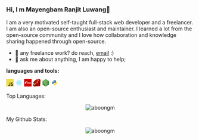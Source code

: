 ### Hi, I m Mayengbam Ranjit Luwang👋

I am a very motivated self-taught full-stack web developer and a freelancer. I am also an open-source enthusiast and maintainer. I learned a lot from the open-source community and I love how collaboration and knowledge sharing happened through open-source.
 
- 💼 any freelance work? do reach, [email](mailto:aboongm@yahoo.com) :)
- 💬 ask me about anything, I am happy to help;

**languages and tools:**  

<code><img height="20" src="https://raw.githubusercontent.com/github/explore/80688e429a7d4ef2fca1e82350fe8e3517d3494d/topics/javascript/javascript.png"></code>
<code><img height="20" src="https://raw.githubusercontent.com/github/explore/80688e429a7d4ef2fca1e82350fe8e3517d3494d/topics/react/react.png"></code>
<code><img height="20" src="https://raw.githubusercontent.com/github/explore/80688e429a7d4ef2fca1e82350fe8e3517d3494d/topics/rails/rails.png"></code>
<code><img height="20" src="https://raw.githubusercontent.com/github/explore/80688e429a7d4ef2fca1e82350fe8e3517d3494d/topics/ruby/ruby.png"></code>
<code><img height="20" src="https://raw.githubusercontent.com/github/explore/80688e429a7d4ef2fca1e82350fe8e3517d3494d/topics/nodejs/nodejs.png"></code>
<code><img height="20" src="https://raw.githubusercontent.com/github/explore/80688e429a7d4ef2fca1e82350fe8e3517d3494d/topics/python/python.png"></code>


Top Languages:
<p align="center"> <img src="https://github-readme-stats.vercel.app/api/top-langs/?username=aboongm&layout=compact&show_icons=true&theme=gotham" alt="aboongm" />


My Github Stats:
<p align="center"> <img src="https://github-readme-stats.vercel.app/api?username=aboongm&show_icons=true&theme=gotham" alt="aboongm" />


<!--
**aboongm/aboongm** is a ✨ _special_ ✨ repository because its `README.md` (this file) appears on your GitHub profile.

Here are some ideas to get you started:

- 🔭 I’m currently working on ...
- 🌱 I’m currently learning ...
- 👯 I’m looking to collaborate on ...
- 🤔 I’m looking for help with ...
- 💬 Ask me about ...
- 📫 How to reach me: ...
- 😄 Pronouns: ...
- ⚡ Fun fact: ...
-->
